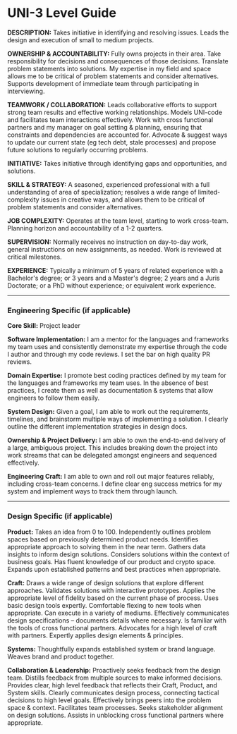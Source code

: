# UNI-3 Level Guide

**DESCRIPTION:** Takes initiative in identifying and resolving issues. Leads the design and execution of small to medium projects.

**OWNERSHIP & ACCOUNTABILITY:** Fully owns projects in their area. Take responsibility for decisions and consequences of those decisions. Translate problem statements into solutions. My expertise in my field and space allows me to be critical of problem statements and consider alternatives. Supports development of immediate team through participating in interviewing.

**TEAMWORK / COLLABORATION:** Leads collaborative efforts to support strong team results and effective working relationships. Models UNI-code and facilitates team interactions effectively. Work with cross functional partners and my manager on goal setting & planning, ensuring that constraints and dependencies are accounted for. Advocate & suggest ways to update our current state (eg tech debt, stale processes) and propose future solutions to regularly occurring problems.

**INITIATIVE:** Takes initiative through identifying gaps and opportunities, and solutions.

**SKILL & STRATEGY:** A seasoned, experienced professional with a full understanding of area of specialization; resolves a wide range of limited-complexity issues in creative ways, and allows them to be critical of problem statements and consider alternatives.

**JOB COMPLEXITY:** Operates at the team level, starting to work cross-team. Planning horizon and accountability of a 1-2 quarters.

**SUPERVISION:** Normally receives no instruction on day-to-day work, general instructions on new assignments, as needed. Work is reviewed at critical milestones.

**EXPERIENCE:** Typically a minimum of 5 years of related experience with a Bachelor's degree; or 3 years and a Master's degree; 2 years and a Juris Doctorate; or a PhD without experience; or equivalent work experience.

---

### Engineering Specific (if applicable)

**Core Skill:** Project leader

**Software Implementation:** I am a mentor for the languages and frameworks my team uses and consistently demonstrate my expertise through the code I author and through my code reviews. I set the bar on high quality PR reviews.

**Domain Expertise:** I promote best coding practices defined by my team for the languages and frameworks my team uses. In the absence of best practices, I create them as well as documentation & systems that allow engineers to follow them easily.

**System Design:** Given a goal, I am able to work out the requirements, timelines, and brainstorm multiple ways of implementing a solution. I clearly outline the different implementation strategies in design docs.

**Ownership & Project Delivery:** I am able to own the end-to-end delivery of a large, ambiguous project. This includes breaking down the project into work streams that can be delegated amongst engineers and sequenced effectively.

**Engineering Craft:** I am able to own and roll out major features reliably, including cross-team concerns. I define clear eng success metrics for my system and implement ways to track them through launch.

---

### Design Specific (if applicable)

**Product:** Takes an idea from 0 to 100. Independently outlines problem spaces based on previously determined product needs. Identifies appropriate approach to solving them in the near term. Gathers data insights to inform design solutions. Considers solutions within the context of business goals. Has fluent knowledge of our product and crypto space. Expands upon established patterns and best practices when appropriate.

**Craft:** Draws a wide range of design solutions that explore different approaches. Validates solutions with interactive prototypes. Applies the appropriate level of fidelity based on the current phase of process. Uses basic design tools expertly. Comfortable flexing to new tools when appropriate. Can execute in a variety of mediums. Effectively communicates design specifications – documents details where necessary. Is familiar with the tools of cross functional partners. Advocates for a high level of craft with partners. Expertly applies design elements & principles.

**Systems:** Thoughtfully expands established system or brand language. Weaves brand and product together.

**Collaboration & Leadership:** Proactively seeks feedback from the design team. Distills feedback from multiple sources to make informed decisions. Provides clear, high level feedback that reflects their Craft, Product, and System skills. Clearly communicates design process, connecting tactical decisions to high level goals. Effectively brings peers into the problem space & context. Facilitates team processes. Seeks stakeholder alignment on design solutions. Assists in unblocking cross functional partners where appropriate.
